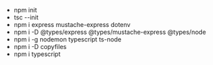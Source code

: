 - npm init
- tsc --init
- npm i express mustache-express dotenv
- npm i -D @types/express @types/mustache-express @types/node
- npm i -g nodemon typescript ts-node
- npm i -D copyfiles
- npm i typescript